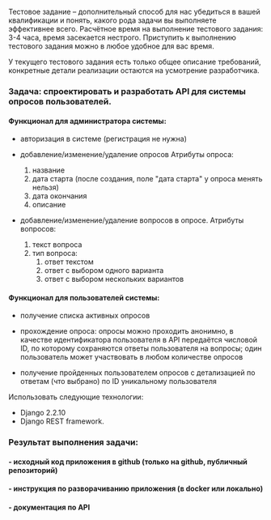 Тестовое задание – дополнительный способ для нас убедиться в вашей квалификации и понять, какого рода задачи вы выполняете эффективнее всего. Расчётное время на выполнение тестового задания: 3-4 часа, время засекается нестрого. Приступить к выполнению тестового задания можно в любое удобное для вас время.

У текущего тестового задания есть только общее описание требований, конкретные детали реализации остаются на усмотрение разработчика.

### Задача: спроектировать и разработать API для системы опросов пользователей. 

 #### Функционал для администратора системы:

- авторизация в системе (регистрация не нужна)
- добавление/изменение/удаление опросов
  Атрибуты опроса: 
  1) название
  2) дата старта (после создания, поле "дата старта" у опроса менять нельзя)
  3) дата окончания
  4) описание
    

- добавление/изменение/удаление вопросов в опросе. 
  Атрибуты вопросов: 
    1) текст вопроса
    2) тип вопроса:
        1) ответ текстом
        2) ответ с выбором одного варианта
        3) ответ с выбором нескольких вариантов
    
#### Функционал для пользователей системы:

- получение списка активных опросов

- прохождение опроса: опросы можно проходить анонимно, в качестве идентификатора пользователя в API передаётся 
 числовой ID, по которому сохраняются ответы пользователя на вопросы; один пользователь может участвовать в любом количестве опросов
- получение пройденных пользователем опросов с детализацией по ответам (что выбрано) по ID уникальному пользователя

Использовать следующие технологии: 
- Django 2.2.10
- Django REST framework.

### Результат выполнения задачи:

#### - исходный код приложения в github (только на github, публичный репозиторий)
#### - инструкция по разворачиванию приложения (в docker или локально)
#### - документация по API
